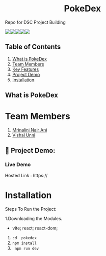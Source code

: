# **<div align="center">PokeDex</div>**
<desc>

Repo for DSC Project Building 

<img src="https://img.shields.io/badge/React-20232A?style=for-the-badge&logo=react&logoColor=61DAFB"><img src="https://img.shields.io/badge/Material%20UI-007FFF?style=for-the-badge&logo=mui&logoColor=white"><img src="https://img.shields.io/badge/Vite-B73BFE?style=for-the-badge&logo=vite&logoColor=FFD62E"><img src="https://img.shields.io/badge/CSS3-1572B6?style=for-the-badge&logo=css3&logoColor=white"><img src="https://img.shields.io/badge/JavaScript-323330?style=for-the-badge&logo=javascript&logoColor=F7DF1E">
## Table of Contents
1. [What is PokeDex](#project-description)
2. [Team Members](#team-members)
3. [Key Features](#key-features)
4. [Project Demo](#project-demo)
5. [Installation](#installation)



## What is PokeDex

  

# Team Members

1. [Mrinalini Nair Ani](https://github.com/hacksh4w/)
1. [Vishal Unni](https://github.com/VISHALUNNI)



## 🔧 Project Demo:
### Live Demo
Hosted Link : https://

# Installation
Steps To Run the Project:

1.Downloading the Modules.
- vite; react; react-dom; 
1. `` cd  pokedex  ``
2. ``npm install``
3. `` npm run dev``
